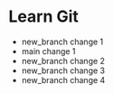 # Learn Git
- new_branch change 1
- main change 1
- new_branch change 2
- new_branch change 3
- new_branch change 4
